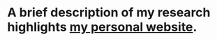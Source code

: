 # A brief description of my research highlights [my personal website](https://shivarajmishra.github.io/DS360/).
